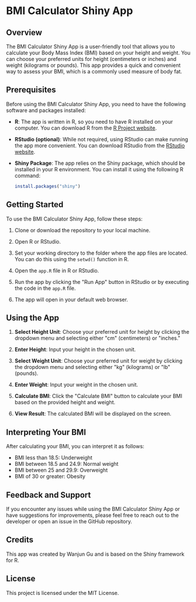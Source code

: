 # BMI Calculator Shiny App

## Overview

The BMI Calculator Shiny App is a user-friendly tool that allows you to calculate your Body Mass Index (BMI) based on your height and weight. You can choose your preferred units for height (centimeters or inches) and weight (kilograms or pounds). This app provides a quick and convenient way to assess your BMI, which is a commonly used measure of body fat.

## Prerequisites

Before using the BMI Calculator Shiny App, you need to have the following software and packages installed:

- **R**: The app is written in R, so you need to have R installed on your computer. You can download R from the [R Project website](https://www.r-project.org/).

- **RStudio (optional)**: While not required, using RStudio can make running the app more convenient. You can download RStudio from the [RStudio website](https://www.rstudio.com/products/rstudio/download/).

- **Shiny Package**: The app relies on the Shiny package, which should be installed in your R environment. You can install it using the following R command:

  ```R
  install.packages("shiny")
  ```

## Getting Started

To use the BMI Calculator Shiny App, follow these steps:

1. Clone or download the repository to your local machine.

2. Open R or RStudio.

3. Set your working directory to the folder where the app files are located. You can do this using the `setwd()` function in R.

4. Open the `app.R` file in R or RStudio.

5. Run the app by clicking the "Run App" button in RStudio or by executing the code in the `app.R` file.

6. The app will open in your default web browser.

## Using the App

1. **Select Height Unit**: Choose your preferred unit for height by clicking the dropdown menu and selecting either "cm" (centimeters) or "inches."

2. **Enter Height**: Input your height in the chosen unit.

3. **Select Weight Unit**: Choose your preferred unit for weight by clicking the dropdown menu and selecting either "kg" (kilograms) or "lb" (pounds).

4. **Enter Weight**: Input your weight in the chosen unit.

5. **Calculate BMI**: Click the "Calculate BMI" button to calculate your BMI based on the provided height and weight.

6. **View Result**: The calculated BMI will be displayed on the screen.

## Interpreting Your BMI

After calculating your BMI, you can interpret it as follows:

- BMI less than 18.5: Underweight
- BMI between 18.5 and 24.9: Normal weight
- BMI between 25 and 29.9: Overweight
- BMI of 30 or greater: Obesity

## Feedback and Support

If you encounter any issues while using the BMI Calculator Shiny App or have suggestions for improvements, please feel free to reach out to the developer or open an issue in the GitHub repository.

## Credits

This app was created by Wanjun Gu and is based on the Shiny framework for R.

## License

This project is licensed under the MIT License.


